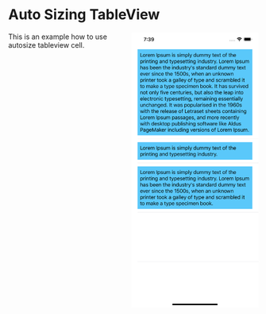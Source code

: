 # Auto Sizing TableView
<img src="https://github.com/omrobbie/ios-autosizing-tableview/blob/master/screenshot/preview.png" width=256 align=right />
This is an example how to use autosize tableview cell.
